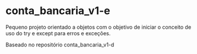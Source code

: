 # conta_bancaria_v1-e

Pequeno projeto orientado a objetos com o objetivo de iniciar o conceito de uso do try e except para erros e exceções. 

Baseado no repositório conta_bancaria_v1-d 
